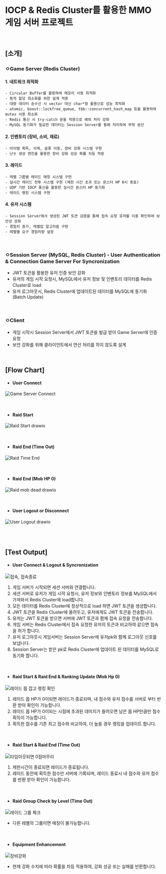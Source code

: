 # IOCP & Redis Cluster를 활용한 MMO 게임 서버 프로젝트

<br>  

## [소개]

### ㅇGame Server (Redis Cluster) 

  #### 1. 네트워크 최적화
    - Circular Buffer를 활용하여 메모리 사용 최적화
    - 동적 할당 최소화를 위한 설계 적용
    - 대량 데이터 송수신 시 vector 대신 char*형 활용으로 성능 최적화
    - atomic, boost::lockfree_queue, tbb::concurrent_hash_map 등을 활용하여 mutex 사용 최소화
    - Redis 통신 시 try-catch 문을 적용으로 예외 처리 강화
    - MySQL 동기화가 필요한 데이터는 Session Server를 통해 처리하여 부하 분산

  #### 2. 인벤토리 (장비, 소비, 재료)
    - 아이템 획득, 삭제, 슬롯 이동, 장비 강화 시스템 구현
    - 난수 생성 엔진을 활용한 장비 강화 성공 확률 차등 적용

  #### 3. 레이드
    - 레벨 그룹별 레이드 매칭 시스템 구현 
    - 실시간 레이드 전투 시스템 구현 (제한 시간 초과 또는 몬스터 HP 0시 종료) 
    - UDP 기반 IOCP 통신을 활용한 실시간 몬스터 HP 동기화
    - 레이드 랭킹 시스템 구현

  #### 4. 유저 시스템
    - Session Server에서 생성된 JWT 토큰 검증을 통해 접속 요청 유저를 이중 확인하여 보안성 강화
    - 경험치 증가, 레벨업 알고리즘 구현
    - 레벨별 요구 경험치량 설정
    
<br> 

### ㅇSession Server (MySQL, Redis Cluster) - User Authentication & Connection Game Server For Syncronization
   - JWT 토큰을 활용한 유저 인증 보안 강화
   - 유저의 게임 시작 요청시, MySQL에서 유저 정보 및 인벤토리 데이터를 Redis Cluster로 load 
   - 유저 로그아웃시, Redis Cluster에 업데이트된 데이터를 MySQL에 동기화 (Batch Update)

<br> 

### ㅇClient
   - 게임 시작시 Session Server에서 JWT 토큰을 발급 받아 Game Server에 인증 요청
   - 보안 강화를 위해 클라이언트에서 연산 처리를 하지 않도록 설계


<br>  

## [Flow Chart]

- #### User Connect
![Game Server Connect](https://github.com/user-attachments/assets/95b759f4-6a82-4131-9753-174e3fb480ee)

<br>

- #### Raid Start
![Raid Start drawio](https://github.com/user-attachments/assets/c6b74c45-9f12-4ffe-bfbb-c6615d92d8e0)


<br>

- #### Raid End (Time Out)
![Raid Time End](https://github.com/user-attachments/assets/f6fdd216-52fe-40bd-b2b4-600e57a04169)


<br>

- #### Raid End (Mob HP 0)
![Raid mob dead drawio](https://github.com/user-attachments/assets/75b87074-1368-4c1e-9e1f-5430e699937f)


<br>

- #### User Logout or Disconnect
![User Logout drawio](https://github.com/user-attachments/assets/805f11d2-250a-4d60-8874-fad43366fc27)

<br>
<br>

## [Test Output]
- #### User Connect & Logout & Syncronization
![접속, 접속종료](https://github.com/user-attachments/assets/e9d78268-0fb4-40b1-970f-538dd39c6fc3)

1. 게임 서버가 시작되면 세션 서버와 연결합니다.
2. 세션 서버로 유저가 게임 시작 요청시, 유저 정보와 인벤토리 정보를 MySQL에서 가져와서 Redis Cluster에 load합니다.
3. 모든 데이터를 Redis Cluster에 정상적으로 load 하면 JWT 토큰을 생성합니다.
4. JWT 토큰을 Redis Cluster에 올려두고, 유저에게도 JWT 토큰을 전송합니다.
5. 유저는 JWT 토큰을 받으면 서버에 JWT 토큰과 함께 접속 요청을 전송합니다.
6. 게임 서버는 Redis Cluster에서 접속 요청한 유저의 토큰과 비교하여 같으면 접속을 허가 합니다.
7. 유저 로그아웃시 게임서버는 Session Server에 유저pk와 함께 로그아웃 신호를 보냅니다.
8. Session Server는 받은 pk로 Redis Cluster에 업데이트 된 데이터를 MySQL로 동기화 합니다.

<br>

- #### Raid Start & Raid End & Ranking Update (Mob Hp 0)
![레이드 몹 잡고 랭킹 확인](https://github.com/user-attachments/assets/94eafd7f-08e5-416b-9731-b4465a948b1d)

1. 레이드 몹 HP가 0이되면 레이드가 종료되며, 내 점수와 유저 점수를 서버로 부터 반환 받아 확인이 가능합니다.
2. 레이드 몹 HP가 0이되는 시점에 초과된 데미지가 들어오면 남은 몹 HP만큼만 점수 획득이 가능합니다.
3. 획득한 점수를 기존 최고 점수와 비교하여, 더 높을 경우 랭킹을 업데이트 합니다.

<br>

- #### Raid Start & Raid End (Time Out)
![타임아웃되면 0점마무리](https://github.com/user-attachments/assets/92dce42d-1204-4fd6-9ccc-69ecd7b07bfb)

1. 제한시간이 종료되면 레이드가 종료됩니다.
2. 레이드 동안에 획득한 점수만 서버에 기록되며, 레이드 종료시 내 점수와 유저 점수를 반환 받아 확인이 가능합니다.

<br>

- #### Raid Group Check by Level (Time Out)
![레이드 그룹 체크](https://github.com/user-attachments/assets/f74b7422-cac0-431a-b95a-740e1b5d1dd4)

- 다른 레벨의 그룹이면 매칭이 불가능합니다.

<br>

- #### Equipment Enhancement
![장비강화](https://github.com/user-attachments/assets/3dc8088e-f5b7-47d5-bef0-d6fe364b13a1)

- 현재 강화 수치에 따라 확률을 차등 적용하여, 강화 성공 또는 실패를 반환합니다.



